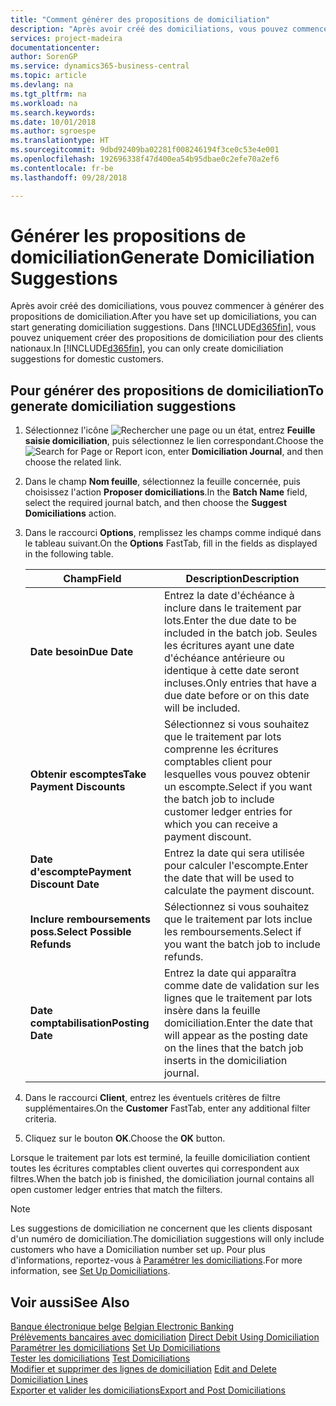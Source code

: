 ```yaml
---
title: "Comment générer des propositions de domiciliation"
description: "Après avoir créé des domiciliations, vous pouvez commencer à générer des propositions de domiciliation. Dans [!INCLUDE[d365fin](../../includes/d365fin_md.md)], vous ne pouvez créer que des suggestions de domiciliation pour les clients nationaux."
services: project-madeira
documentationcenter: 
author: SorenGP
ms.service: dynamics365-business-central
ms.topic: article
ms.devlang: na
ms.tgt_pltfrm: na
ms.workload: na
ms.search.keywords: 
ms.date: 10/01/2018
ms.author: sgroespe
ms.translationtype: HT
ms.sourcegitcommit: 9dbd92409ba02281f008246194f3ce0c53e4e001
ms.openlocfilehash: 192696338f47d400ea54b95dbae0c2efe70a2ef6
ms.contentlocale: fr-be
ms.lasthandoff: 09/28/2018

---
```

# <a name="generate-domiciliation-suggestions"></a><span data-ttu-id="2513a-104">Générer les propositions de domiciliation</span><span class="sxs-lookup"><span data-stu-id="2513a-104">Generate Domiciliation Suggestions</span></span>
<span data-ttu-id="2513a-105">Après avoir créé des domiciliations, vous pouvez commencer à générer des propositions de domiciliation.</span><span class="sxs-lookup"><span data-stu-id="2513a-105">After you have set up domiciliations, you can start generating domiciliation suggestions.</span></span> <span data-ttu-id="2513a-106">Dans [!INCLUDE[d365fin](../../includes/d365fin_md.md)], vous pouvez uniquement créer des propositions de domiciliation pour des clients nationaux.</span><span class="sxs-lookup"><span data-stu-id="2513a-106">In [!INCLUDE[d365fin](../../includes/d365fin_md.md)], you can only create domiciliation suggestions for domestic customers.</span></span>  

## <a name="to-generate-domiciliation-suggestions"></a><span data-ttu-id="2513a-107">Pour générer des propositions de domiciliation</span><span class="sxs-lookup"><span data-stu-id="2513a-107">To generate domiciliation suggestions</span></span>  

1.  <span data-ttu-id="2513a-108">Sélectionnez l'icône ![Rechercher une page ou un état](../../media/ui-search/search_small.png "icône Rechercher une page ou un état"), entrez **Feuille saisie domiciliation**, puis sélectionnez le lien correspondant.</span><span class="sxs-lookup"><span data-stu-id="2513a-108">Choose the ![Search for Page or Report](../../media/ui-search/search_small.png "Search for Page or Report icon") icon, enter **Domiciliation Journal**, and then choose the related link.</span></span>  
2.  <span data-ttu-id="2513a-109">Dans le champ **Nom feuille**, sélectionnez la feuille concernée, puis choisissez l'action **Proposer domiciliations**.</span><span class="sxs-lookup"><span data-stu-id="2513a-109">In the **Batch Name** field, select the required journal batch, and then choose the **Suggest Domiciliations** action.</span></span>  
3.  <span data-ttu-id="2513a-110">Dans le raccourci **Options**, remplissez les champs comme indiqué dans le tableau suivant.</span><span class="sxs-lookup"><span data-stu-id="2513a-110">On the **Options** FastTab, fill in the fields as displayed in the following table.</span></span>  

    |<span data-ttu-id="2513a-111">Champ</span><span class="sxs-lookup"><span data-stu-id="2513a-111">Field</span></span>|<span data-ttu-id="2513a-112">Description</span><span class="sxs-lookup"><span data-stu-id="2513a-112">Description</span></span>|  
    |---------------------------------|---------------------------------------|  
    |<span data-ttu-id="2513a-113">**Date besoin**</span><span class="sxs-lookup"><span data-stu-id="2513a-113">**Due Date**</span></span>|<span data-ttu-id="2513a-114">Entrez la date d'échéance à inclure dans le traitement par lots.</span><span class="sxs-lookup"><span data-stu-id="2513a-114">Enter the due date to be included in the batch job.</span></span> <span data-ttu-id="2513a-115">Seules les écritures ayant une date d'échéance antérieure ou identique à cette date seront incluses.</span><span class="sxs-lookup"><span data-stu-id="2513a-115">Only entries that have a due date before or on this date will be included.</span></span>|  
    |<span data-ttu-id="2513a-116">**Obtenir escomptes**</span><span class="sxs-lookup"><span data-stu-id="2513a-116">**Take Payment Discounts**</span></span>|<span data-ttu-id="2513a-117">Sélectionnez si vous souhaitez que le traitement par lots comprenne les écritures comptables client pour lesquelles vous pouvez obtenir un escompte.</span><span class="sxs-lookup"><span data-stu-id="2513a-117">Select if you want the batch job to include customer ledger entries for which you can receive a payment discount.</span></span>|  
    |<span data-ttu-id="2513a-118">**Date d'escompte**</span><span class="sxs-lookup"><span data-stu-id="2513a-118">**Payment Discount Date**</span></span>|<span data-ttu-id="2513a-119">Entrez la date qui sera utilisée pour calculer l'escompte.</span><span class="sxs-lookup"><span data-stu-id="2513a-119">Enter the date that will be used to calculate the payment discount.</span></span>|  
    |<span data-ttu-id="2513a-120">**Inclure remboursements poss.**</span><span class="sxs-lookup"><span data-stu-id="2513a-120">**Select Possible Refunds**</span></span>|<span data-ttu-id="2513a-121">Sélectionnez si vous souhaitez que le traitement par lots inclue les remboursements.</span><span class="sxs-lookup"><span data-stu-id="2513a-121">Select if you want the batch job to include refunds.</span></span>|  
    |<span data-ttu-id="2513a-122">**Date comptabilisation**</span><span class="sxs-lookup"><span data-stu-id="2513a-122">**Posting Date**</span></span>|<span data-ttu-id="2513a-123">Entrez la date qui apparaîtra comme date de validation sur les lignes que le traitement par lots insère dans la feuille domiciliation.</span><span class="sxs-lookup"><span data-stu-id="2513a-123">Enter the date that will appear as the posting date on the lines that the batch job inserts in the domiciliation journal.</span></span>|  

4.  <span data-ttu-id="2513a-124">Dans le raccourci **Client**, entrez les éventuels critères de filtre supplémentaires.</span><span class="sxs-lookup"><span data-stu-id="2513a-124">On the **Customer** FastTab, enter any additional filter criteria.</span></span>  
5.  <span data-ttu-id="2513a-125">Cliquez sur le bouton **OK**.</span><span class="sxs-lookup"><span data-stu-id="2513a-125">Choose the **OK** button.</span></span>  

<span data-ttu-id="2513a-126">Lorsque le traitement par lots est terminé, la feuille domiciliation contient toutes les écritures comptables client ouvertes qui correspondent aux filtres.</span><span class="sxs-lookup"><span data-stu-id="2513a-126">When the batch job is finished, the domiciliation journal contains all open customer ledger entries that match the filters.</span></span>  

> [!NOTE]  
>  <span data-ttu-id="2513a-127">Les suggestions de domiciliation ne concernent que les clients disposant d'un numéro de domiciliation.</span><span class="sxs-lookup"><span data-stu-id="2513a-127">The domiciliation suggestions will only include customers who have a Domiciliation number set up.</span></span> <span data-ttu-id="2513a-128">Pour plus d'informations, reportez-vous à [Paramétrer les domiciliations](how-to-set-up-domiciliations.md).</span><span class="sxs-lookup"><span data-stu-id="2513a-128">For more information, see [Set Up Domiciliations](how-to-set-up-domiciliations.md).</span></span>  

## <a name="see-also"></a><span data-ttu-id="2513a-129">Voir aussi</span><span class="sxs-lookup"><span data-stu-id="2513a-129">See Also</span></span>  
 <span data-ttu-id="2513a-130">[Banque électronique belge](belgian-electronic-banking.md) </span><span class="sxs-lookup"><span data-stu-id="2513a-130">[Belgian Electronic Banking](belgian-electronic-banking.md) </span></span>  
 <span data-ttu-id="2513a-131">[Prélèvements bancaires avec domiciliation](direct-debit-using-domiciliation.md) </span><span class="sxs-lookup"><span data-stu-id="2513a-131">[Direct Debit Using Domiciliation](direct-debit-using-domiciliation.md) </span></span>  
 <span data-ttu-id="2513a-132">[Paramétrer les domiciliations](how-to-set-up-domiciliations.md) </span><span class="sxs-lookup"><span data-stu-id="2513a-132">[Set Up Domiciliations](how-to-set-up-domiciliations.md) </span></span>  
 <span data-ttu-id="2513a-133">[Tester les domiciliations](how-to-test-domiciliations.md) </span><span class="sxs-lookup"><span data-stu-id="2513a-133">[Test Domiciliations](how-to-test-domiciliations.md) </span></span>  
 <span data-ttu-id="2513a-134">[Modifier et supprimer des lignes de domiciliation](how-to-edit-and-delete-domiciliation-lines.md) </span><span class="sxs-lookup"><span data-stu-id="2513a-134">[Edit and Delete Domiciliation Lines](how-to-edit-and-delete-domiciliation-lines.md) </span></span>  
 [<span data-ttu-id="2513a-135">Exporter et valider les domiciliations</span><span class="sxs-lookup"><span data-stu-id="2513a-135">Export and Post Domiciliations</span></span>](how-to-export-and-post-domiciliations.md)

